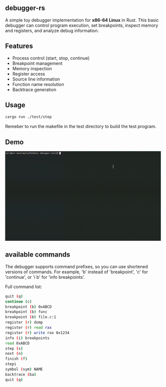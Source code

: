 ## debugger-rs


A simple toy debugger implementation for **x86-64 Linux** in Rust. This basic debugger can control program execution, set breakpoints, inspect memory and registers, and analyze debug information.

## Features
- Process control (start, stop, continue)
- Breakpoint management
- Memory inspection
- Register access
- Source line information
- Function name resolution
- Backtrace generation

## Usage

```bash
cargo run ./test/step
```
Remeber to run the makefile in the test directory to build the test program.

## Demo

![Debugger Demo](./test/test.gif)

## available commands

The debugger supports command prefixes, so you can use shortened versions of commands. For example, 'b' instead of 'breakpoint', 'c' for 'continue', or 'i b' for 'info breakpoints'.

Full command list:
```bash
quit (q)
continue (c)
breakpoint (b) 0xABCD
breakpoint (b) func
breakpoint (b) file.c:1
register (r) dump
register (r) read rax
register (r) write rax 0x1234
info (i) breakpoints
read 0xABCD
step (s)
next (n)
finish (f)
stepi
symbol (sym) NAME
backtrace (ba)
quit (q)
```
